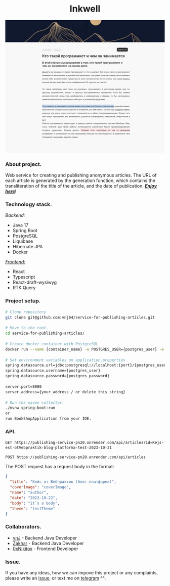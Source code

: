 ## <h1 align="center">Inkwell</h1>
<img src="readme_assets/project_page.png">

### About project.
Web service for creating and publishing anonymous articles. The URL of each article is generated by the generation function, which contains the transliteration of the title of the article, and the date of publication.
[**_Enjoy here_**](https://inkwell-five.vercel.app/Komanda-Obez-n-vozn-vykatilareliz-22-10)!

### Technology stack.
_Backend:_
- Java 17
- Spring Boot
- PostgreSQL
- Liquibase
- Hibernate JPA
- Docker

[_Frontend:_](https://github.com/darkystacks/inkwell/tree/main)
- React
- Typescript
- React-draft-wysiwyg
- RTK Query

### Project setup.

```bash
# Clone repository
git clone git@github.com:vnj64/service-for-publishing-articles.git

# Move to the root.
cd service-for-publishing-articles/

# Create docker container with PostgreSQL
docker run --name {container_name} -e POSTGRES_USER={postgres_user} -e POSTGRES_PASSWORD={postgres_password} -p {port}:5432 -d postgres

# Set environment variables on application.properties
spring.datasource.url=jdbc:postgresql://localhost:{port}/{postgres_user}
spring.datasource.username={postgres_user}
spring.datasource.password={postgres_password}

server.port=8080
server.address={your_address / or delete this string}

# Run the maven collector.
./mvnw spring-boot:run
or
run BookShopApplication from your IDE.
```

### API.
```http request
GET https://publishing-service-pn20.onrender.com/api/articles?id=Kejs-est-otVebpraktik-blog-platforma-test-2023-10-21
```
```http request
POST https://publishing-service-pn20.onrender.com/api/articles
```
The POST request has a request body in the format:
```json
{
  "title": "Кейс от Вебпрактик (блог-платформа)",
  "coverImage": "coverImage",
  "name": "author",
  "date": "2023-10-22",
  "body": "it`s a body",
  "theme": "testTheme"
}
```

### Collaborators.
- [vnJ](https://github.com/vnj64) - Backend Java Developer
- [Zakhar](https://github.com/ZakharEvv) - Backend Java Developer
- [0xNikitox](https://github.com/darkystacks) - Frontend Developer

### Issue.
If you have any ideas, how we can impove this project or any complaints, please write an [issue](https://github.com/vnj64/service-for-publishing-articles/issues), or text me on [telegram](https://t.me/arszdarszd) **^^**.
